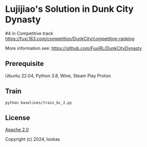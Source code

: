 # Lujijiao's Solution in Dunk City Dynasty

#4 in Competitive track <https://fuxi.163.com/competition/DunkCity/competitive-ranking>

More information see: <https://github.com/FuxiRL/DunkCityDynasty>

## Prerequisite

Ubuntu 22.04, Python 3.8, Wine, Steam Play Proton

## Train

`python baselines/train_bc_2.py`

## License

[Apache 2.0](https://opensource.org/license/apache-2-0/)

Copyright (c) 2024, lookas